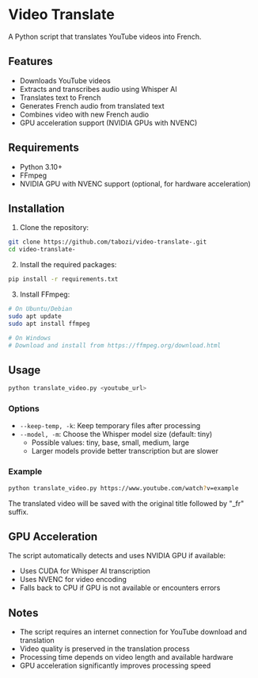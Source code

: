 # Video Translate

A Python script that translates YouTube videos into French.

## Features

- Downloads YouTube videos
- Extracts and transcribes audio using Whisper AI
- Translates text to French
- Generates French audio from translated text
- Combines video with new French audio
- GPU acceleration support (NVIDIA GPUs with NVENC)

## Requirements

- Python 3.10+
- FFmpeg
- NVIDIA GPU with NVENC support (optional, for hardware acceleration)

## Installation

1. Clone the repository:
```bash
git clone https://github.com/tabozi/video-translate-.git
cd video-translate-
```

2. Install the required packages:
```bash
pip install -r requirements.txt
```

3. Install FFmpeg:
```bash
# On Ubuntu/Debian
sudo apt update
sudo apt install ffmpeg

# On Windows
# Download and install from https://ffmpeg.org/download.html
```

## Usage

```bash
python translate_video.py <youtube_url>
```

### Options

- `--keep-temp, -k`: Keep temporary files after processing
- `--model, -m`: Choose the Whisper model size (default: tiny)
  - Possible values: tiny, base, small, medium, large
  - Larger models provide better transcription but are slower

### Example

```bash
python translate_video.py https://www.youtube.com/watch?v=example
```

The translated video will be saved with the original title followed by "_fr" suffix.

## GPU Acceleration

The script automatically detects and uses NVIDIA GPU if available:
- Uses CUDA for Whisper AI transcription
- Uses NVENC for video encoding
- Falls back to CPU if GPU is not available or encounters errors

## Notes

- The script requires an internet connection for YouTube download and translation
- Video quality is preserved in the translation process
- Processing time depends on video length and available hardware
- GPU acceleration significantly improves processing speed 
